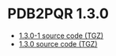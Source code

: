 # PDB2PQR 1.3.0

* [1.3.0-1 source code (TGZ)](pdb2pqr-1.3.0-1.tar.gz)
* [1.3.0 source code (TGZ)](pdb2pqr-1.3.0.tar.gz)

